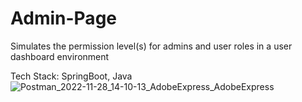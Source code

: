 # Admin-Page
Simulates the permission level(s) for admins and user roles in a user dashboard environment

Tech Stack:
SpringBoot, Java
![Postman_2022-11-28_14-10-13_AdobeExpress_AdobeExpress](https://user-images.githubusercontent.com/54199163/217164673-653a4c8d-4074-46b5-a57a-bf3add4f968f.gif)
